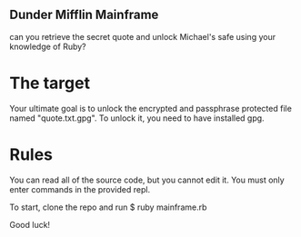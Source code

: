 ## Dunder Mifflin Mainframe

can you retrieve the secret quote and unlock Michael's safe using your knowledge of Ruby?

# The target

Your ultimate goal is to unlock the encrypted and passphrase protected file named "quote.txt.gpg".
To unlock it, you need to have installed gpg.

# Rules

You can read all of the source code, but you cannot edit it.
You must only enter commands in the provided repl.

To start, clone the repo and run $ ruby mainframe.rb

Good luck!
